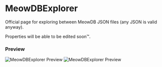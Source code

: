 # MeowDBExplorer
Official page for exploring between MeowDB JSON files (any JSON is valid anyway).

Properties will be able to be edited soon:tm:.

### Preview
![MeowDBExplorer Preview](https://i.imgur.com/75KHuJ4.png)
![MeowDBExplorer Preview](https://i.imgur.com/D4Ri5Fr.png)
